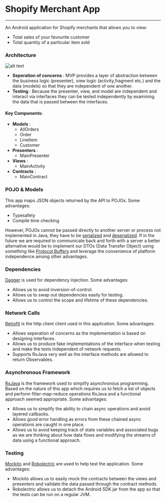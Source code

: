 # Shopify Merchant App
---

An Android application for Shopify merchants that allows you to view:
 - Total sales of your favourite customer
 - Total quantity of a particular item sold
 
### Architecture

![alt text](https://cms-assets.tutsplus.com/uploads/users/1308/posts/26206/image/MVP-Android.png)

  - **Seperation of concerns** : MVP provides a layer of abstraction between the business logic (presenter), view logic (activity,fragment etc.) and the data (models) so that they are independent of one another.
  - **Testing** : Because the presenter, view, and model are independent and interact via interfaces they can be tested independently by examining the data that is passed between the interfaces.


#### Key Components:

  - **Models** :
    * AllOrders
    * Order
    * LineItem
    * Customer
  - **Presenters** : 
    * MainPresenter
  - **Views** : 
    * MainActivity
  - **Contracts** : 
    * MainContract

### POJO & Models
This app maps JSON objects returned by the API to POJOs. Some advantages:
-  Typesafety 
-  Compile time checking

However, POJOs cannot be passed directly to another server or process not implemented in Java, they have to be [serialized](https://docs.oracle.com/javase/tutorial/jndi/objects/serial.html) and [deserialized](https://docs.oracle.com/javase/tutorial/jndi/objects/serial.html). If in the future we are required to communicate back and forth with a server a better alternative would be to implement our DTOs (Data Transfer Object) using something like [Protocol Buffers](https://github.com/google/protobuf) and leverage the convenience of platform independence among other advantages.
### Dependencies

[Dagger](https://github.com/google/dagger) is used for dependency injection. Some advantages: 
 -  Allows us to avoid inversion-of-control.
 -  Allows us to swap out dependencies easily for testing.
 -  Allows us to control the scope and lifetime of these dependencies.

### Network Calls

[Retrofit](https://github.com/square/retrofit) is the http client client used in this application. Some advantages:
 - Allows seperation of concerns as the implementation is based on designing interfaces.
 - Allows us to produce fake implementations of the interface when testing and make the tests independent of network requests. 
 - Supports RxJava very well as the interface methods are allowed to return Observables.

### Asynchronous Framework

[RxJava](https://github.com/ReactiveX/RxJava) is the framework used to simplify asynchronous programming. Based on the nature of this app which requires us to fetch a list of objects and perform filter-map-reduce operations RxJava and a functional approach seemed appropriate. Some advantages:

- Allows us to simplify the ability to chain async operations and avoid layered callbacks.
- Allows good error handling as errors from these chained async operations are caught in one place.
- Allows us to avoid keeping track of state variables and associated bugs as we are thinking about how data flows and modifying the streams of data using a functional approach.

### Testing

[Mockito](https://github.com/mockito/mockito) and [Robolectric](https://github.com/robolectric/robolectric) are used to help test the application. Some advantages:

- Mockito allows us to easily mock the contracts between the views and presenters and validate the data
passed through the contract methods.
- Robolectric allows us to detach the Android SDK jar from the app so that the tests can be 
run on a regular JVM.
